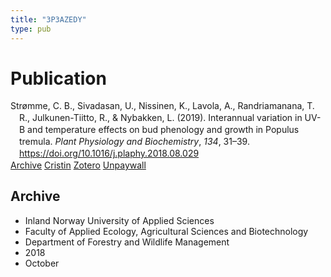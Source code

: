 ```yaml
---
title: "3P3AZEDY"
type: pub
---
```

<h1>Publication</h1>
<article id="csl-bib-container-3P3AZEDY" class="csl-bib-container">
  <div class="csl-bib-body" style="line-height: 1.35; padding-left: 1em; text-indent:-1em;">
  <div class="csl-entry">Str&#xF8;mme, C. B., Sivadasan, U., Nissinen, K., Lavola, A., Randriamanana, T. R., Julkunen-Tiitto, R., &amp; Nybakken, L. (2019). Interannual variation in UV-B and temperature effects on bud phenology and growth in Populus tremula. <i>Plant Physiology and Biochemistry</i>, <i>134</i>, 31&#x2013;39. <a href="https://doi.org/10.1016/j.plaphy.2018.08.029">https://doi.org/10.1016/j.plaphy.2018.08.029</a></div>
</div>
  <div class="csl-bib-buttons">
    <a href="#taxonomy-article-3P3AZEDY" class="csl-bib-button">Archive</a>
    <a href="https://app.cristin.no/results/show.jsf?id=1620214" alt="Cristin URL" class="csl-bib-button">Cristin</a>
    <a href="http://zotero.org/groups/5402882/items/3P3AZEDY" alt="Zotero URL" class="csl-bib-button">Zotero</a>
    <a href="https://doi.org/10.1016/j.plaphy.2018.08.029" class="csl-bib-button">Unpaywall</a>
  </div>
  <div id="csl-bib-meta-container-3P3AZEDY"></div>
</article>
<div id="csl-bib-meta-3P3AZEDY" class="csl-bib-meta">
  <article id="taxonomy-article-3P3AZEDY" class="taxonomy-article">
    <h1>Archive</h1>
    <ul>
      <li>Inland Norway University of Applied Sciences</li>
      <li>Faculty of Applied Ecology, Agricultural Sciences and Biotechnology</li>
      <li>Department of Forestry and Wildlife Management</li>
      <li>2018</li>
      <li>October</li>
    </ul>
  </article>
</div>
